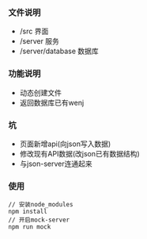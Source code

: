 ### 文件说明
* /src 界面
* /server 服务
* /server/database 数据库

### 功能说明
* 动态创建文件
* 返回数据库已有wenj

### 坑
* 页面新增api(向json写入数据)
* 修改现有API数据(改json已有数据结构)
* 与json-server连通起来

### 使用
````
// 安装node_modules
npm install
// 开启mock-server
npm run mock
````
